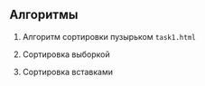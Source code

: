 ## Алгоритмы

1. Алгоритм сортировки пузырьком `task1.html`

2. Сортировка выборкой

3. Сортировка вставками